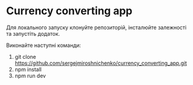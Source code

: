 # Currency converting app

Для локального запуску клонуйте репозиторій, інсталюйте залежності та запустіть додаток.

Виконайте наступні команди:
1. git clone https://github.com/sergejmiroshnichenko/currency_converting_app.git
2. npm install
3. npm run dev
